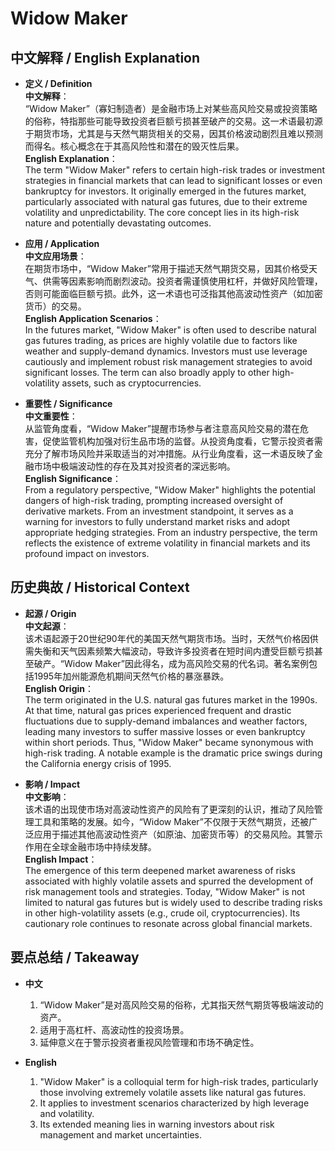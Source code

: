 # Widow Maker

## 中文解释 / English Explanation

* **定义 / Definition**  
  **中文解释**：  
  “Widow Maker”（寡妇制造者）是金融市场上对某些高风险交易或投资策略的俗称，特指那些可能导致投资者巨额亏损甚至破产的交易。这一术语最初源于期货市场，尤其是与天然气期货相关的交易，因其价格波动剧烈且难以预测而得名。核心概念在于其高风险性和潜在的毁灭性后果。  
  **English Explanation**：  
  The term "Widow Maker" refers to certain high-risk trades or investment strategies in financial markets that can lead to significant losses or even bankruptcy for investors. It originally emerged in the futures market, particularly associated with natural gas futures, due to their extreme volatility and unpredictability. The core concept lies in its high-risk nature and potentially devastating outcomes.

* **应用 / Application**  
  **中文应用场景**：  
  在期货市场中，“Widow Maker”常用于描述天然气期货交易，因其价格受天气、供需等因素影响而剧烈波动。投资者需谨慎使用杠杆，并做好风险管理，否则可能面临巨额亏损。此外，这一术语也可泛指其他高波动性资产（如加密货币）的交易。  
  **English Application Scenarios**：  
  In the futures market, "Widow Maker" is often used to describe natural gas futures trading, as prices are highly volatile due to factors like weather and supply-demand dynamics. Investors must use leverage cautiously and implement robust risk management strategies to avoid significant losses. The term can also broadly apply to other high-volatility assets, such as cryptocurrencies.

* **重要性 / Significance**  
  **中文重要性**：  
  从监管角度看，“Widow Maker”提醒市场参与者注意高风险交易的潜在危害，促使监管机构加强对衍生品市场的监督。从投资角度看，它警示投资者需充分了解市场风险并采取适当的对冲措施。从行业角度看，这一术语反映了金融市场中极端波动性的存在及其对投资者的深远影响。  
  **English Significance**：  
  From a regulatory perspective, "Widow Maker" highlights the potential dangers of high-risk trading, prompting increased oversight of derivative markets. From an investment standpoint, it serves as a warning for investors to fully understand market risks and adopt appropriate hedging strategies. From an industry perspective, the term reflects the existence of extreme volatility in financial markets and its profound impact on investors.

## 历史典故 / Historical Context

* **起源 / Origin**  
  **中文起源**：  
  该术语起源于20世纪90年代的美国天然气期货市场。当时，天然气价格因供需失衡和天气因素频繁大幅波动，导致许多投资者在短时间内遭受巨额亏损甚至破产。“Widow Maker”因此得名，成为高风险交易的代名词。著名案例包括1995年加州能源危机期间天然气价格的暴涨暴跌。  
  **English Origin**：  
  The term originated in the U.S. natural gas futures market in the 1990s. At that time, natural gas prices experienced frequent and drastic fluctuations due to supply-demand imbalances and weather factors, leading many investors to suffer massive losses or even bankruptcy within short periods. Thus, "Widow Maker" became synonymous with high-risk trading. A notable example is the dramatic price swings during the California energy crisis of 1995.

* **影响 / Impact**  
  **中文影响**：  
  该术语的出现使市场对高波动性资产的风险有了更深刻的认识，推动了风险管理工具和策略的发展。如今，“Widow Maker”不仅限于天然气期货，还被广泛应用于描述其他高波动性资产（如原油、加密货币等）的交易风险。其警示作用在全球金融市场中持续发酵。  
  **English Impact**：  
  The emergence of this term deepened market awareness of risks associated with highly volatile assets and spurred the development of risk management tools and strategies. Today, "Widow Maker" is not limited to natural gas futures but is widely used to describe trading risks in other high-volatility assets (e.g., crude oil, cryptocurrencies). Its cautionary role continues to resonate across global financial markets.

## 要点总结 / Takeaway

* **中文**  
  1. “Widow Maker”是对高风险交易的俗称，尤其指天然气期货等极端波动的资产。
  2. 适用于高杠杆、高波动性的投资场景。
  3. 延伸意义在于警示投资者重视风险管理和市场不确定性。

* **English**
  1. "Widow Maker" is a colloquial term for high-risk trades, particularly those involving extremely volatile assets like natural gas futures.
  2. It applies to investment scenarios characterized by high leverage and volatility.
  3. Its extended meaning lies in warning investors about risk management and market uncertainties.